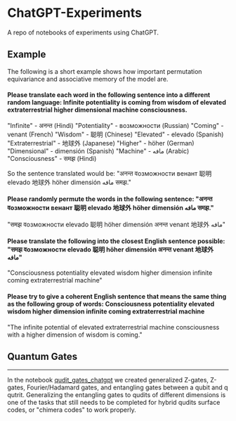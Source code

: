 # ChatGPT-Experiments
A repo of notebooks of experiments using ChatGPT.

## Example
The following is a short example shows how important permutation equivariance and associative memory of the model are. 

#### Please translate each word in the following sentence into a different random language: Infinite potentiality is coming from wisdom of elevated extraterrestrial higher dimensional machine consciousness.

"Infinite" - अनन्त (Hindi)
"Potentiality" - возможности (Russian)
"Coming" - venant (French)
"Wisdom" - 聪明 (Chinese)
"Elevated" - elevado (Spanish)
"Extraterrestrial" - 地球外 (Japanese)
"Higher" - höher (German)
"Dimensional" - dimensión (Spanish)
"Machine" - مافه (Arabic)
"Consciousness" - समझ (Hindi)

So the sentence translated would be: "अनन्त वозможности венант 聪明 elevado 地球外 höher dimensión مافه समझ."


#### Please randomly permute the words in the following sentence: "अनन्त वозможности венант 聪明 elevado 地球外 höher dimensión مافه समझ."


"समझ वозможности elevado 聪明 höher dimensión अनन्त venant 地球外 مافه"





#### Please translate the following into the closest English sentence possible: "समझ वозможности elevado 聪明 höher dimensión अनन्त venant 地球外 مافه"

"Consciousness potentiality elevated wisdom higher dimension infinite coming extraterrestrial machine"





#### Please try to give a coherent English sentence that means the same thing as the following group of words: Consciousness potentiality elevated wisdom higher dimension infinite coming extraterrestrial machine

"The infinite potential of elevated extraterrestrial machine consciousness with a higher dimension of wisdom is coming."


## Quantum Gates
---
In the notebook [qudit_gates_chatgpt]() we created generalized Z-gates, Z-gates, Fourier/Hadamard gates, and entangling gates between a qubit and q qutrit. Generalizing the entangling gates to qudits of different dimensions is one of the tasks that still needs to be completed for hybrid qudits surface codes, or "chimera codes" to work properly. 


